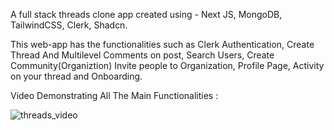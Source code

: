 A full stack threads clone app created using - Next JS, MongoDB, TailwindCSS, Clerk, Shadcn.

This web-app has the functionalities such as Clerk Authentication, Create Thread And Multilevel Comments on post, Search Users, Create Community(Organiztion) Invite people to Organization,
Profile Page, Activity on your thread and Onboarding.

Video Demonstrating All The Main Functionalities :

![threads_video](https://res.cloudinary.com/atm1x/image/upload/v1693291337/threads_video_rudads.gif)
